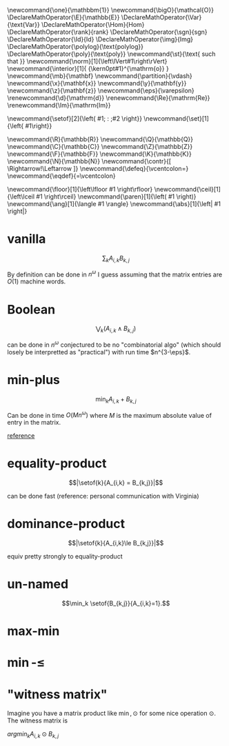\newcommand{\one}{\mathbbm{1}}
\newcommand{\bigO}{\mathcal{O}}
\DeclareMathOperator{\E}{\mathbb{E}}
\DeclareMathOperator{\Var}{\text{Var}}
\DeclareMathOperator{\Hom}{Hom}
\DeclareMathOperator{\rank}{rank}
\DeclareMathOperator{\sgn}{sgn}
\DeclareMathOperator{\Id}{Id}
\DeclareMathOperator{\img}{Img}
\DeclareMathOperator{\polylog}{\text{polylog}}
\DeclareMathOperator{\poly}{\text{poly}}
\newcommand{\st}{\text{ such that }}
\newcommand{\norm}[1]{\left\lVert#1\right\rVert}
\newcommand{\interior}[1]{ {\kern0pt#1}^{\mathrm{o}} }
\newcommand{\mb}{\mathbf}
\newcommand{\partition}{\vdash}
\newcommand{\x}{\mathbf{x}}
\newcommand{\y}{\mathbf{y}}
\newcommand{\z}{\mathbf{z}}
\newcommand{\eps}{\varepsilon}
\renewcommand{\d}{\mathrm{d}}
\renewcommand{\Re}{\mathrm{Re}}
\renewcommand{\Im}{\mathrm{Im}}

\newcommand{\setof}[2]{\left\{ #1\; : \;#2 \right\}}
\newcommand{\set}[1]{\left\{ #1\right\}}

\newcommand{\R}{\mathbb{R}}
\newcommand{\Q}{\mathbb{Q}}
\newcommand{\C}{\mathbb{C}}
\newcommand{\Z}{\mathbb{Z}}
\newcommand{\F}{\mathbb{F}}
\newcommand{\K}{\mathbb{K}}
\newcommand{\N}{\mathbb{N}}
\newcommand{\contr}{\[ \Rightarrow\!\Leftarrow \]}
\newcommand{\defeq}{\vcentcolon=}
\newcommand{\eqdef}{=\vcentcolon}

\newcommand{\floor}[1]{\left\lfloor #1 \right\rfloor}
\newcommand{\ceil}[1]{\left\lceil #1 \right\rceil}
\newcommand{\paren}[1]{\left( #1 \right)}
\newcommand{\ang}[1]{\langle #1 \rangle}
\newcommand{\abs}[1]{\left| #1 \right|}


# vanilla
$$\sum_k A_{i,k} B_{k,j}$$

By definition can be done in $n^{\omega}$ 
I guess assuming that the matrix entries are $O(1)$ machine words.

# Boolean 

$$\bigvee_k (A_{i,k} \land B_{k,j})$$

can be done in $n^{\omega}$
conjectured to be no "combinatorial algo" (which should losely be
interpretted as "practical") with run time $n^{3-\eps}$.

# min-plus 

$$\min_k A_{i,k} + B_{k,j}$$

Can be done in time $O(Mn^{\omega})$ where $M$ is the maximum
absolute value of entry in the matrix. 

[reference](https://people.csail.mit.edu/virgi/6.890/lecture4.pdf)

# equality-product 

$$|\setof{k}{A_{i,k} = B_{k,j}}|$$

can be done fast (reference: personal communication with Virginia)

# dominance-product

$$|\setof{k}{A_{i,k}\le B_{k,j}}|$$

equiv pretty strongly to equality-product

# un-named

$$\min_k \setof{B_{k,j}}{A_{i,k}=1}.$$

# max-min

# $\min$-$\le$

# "witness matrix"

Imagine you have a matrix product like $\min, \odot$ for some
nice operation $\odot$.
The witness matrix is 

$argmin_k A_{i,k}\odot B_{k,j}$